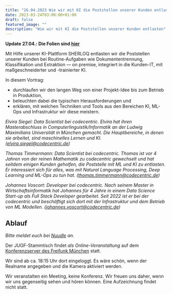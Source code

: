 ```yaml
---
title: "26.04.2023 Wie wir mit KI die Poststellen unserer Kunden entlasten"
date: 2023-03-24T03:00:00+01:00
draft: false
featured_image: ""
description: "Wie wir mit KI die Poststellen unserer Kunden entlasten"
---
```


**Update 27.04.: Die Folien sind [hier](/res/20230426_SHERLOQ.pdf)**

Mit Hilfe unserer KI-Plattform SHERLOQ entlasten wir die Poststellen unserer Kunden bei Routine-Aufgaben wie Dokumententrennung, Klassifikation und Extraktion — on premise, integriert in die Kunden-IT, mit maßgeschneiderter und -trainierter KI.

In diesem Vortrag:

* durchlaufen wir den langen Weg von einer Projekt-Idee bis zum Betrieb in Produktion,
* beleuchten dabei die typischen Herausforderungen und
* erklären, mit welchen Techniken und Tools aus den Bereichen KI, ML-Ops und Infrastruktur wir diese meistern.

_Elvira Siegel: Data Scientist bei codecentric. Elvira hat ihren Masterabschluss in Computerlinguistik/Informatik an der Ludwig Maximilians Universität in München gemacht. Die Hauptbereiche, in denen sie arbeitet, sind maschinelles Lernen und KI. (elvira.siegel@codecentric.de)_

_Thomas Timmermann: Data Scientist bei codecentric. Thomas ist vor 4 Jahren von der reinen Mathematik zu codecentric gewechselt und hat seitdem einigen Kunden geholfen, die Poststelle mit ML und KI zu entlasten. Er interessiert sich für alles, was mit Natural Language Processing, Deep Learning und ML-Ops zu tun hat. (thomas.timmermann@codecentric.de)_

_Johannes Voscort: Developer bei codecentric. Nach seinem Master in Wirtschaftsinformatik hat Johannes für 4 Jahre in einem Data Science Start-up als Full Stack Developer gearbeitet. Seit 2022 ist er bei der codecentric und beschäftigt sich dort mit der Infrastruktur und dem Betrieb von ML Modellen. (johannes.voscort@codecentric.de)_

## Ablauf 

_Bitte meldet euch bei [Nuudle](https://nuudel.digitalcourage.de/L2OdqF4Xx5CRjp7r) an._

Der JUGF-Stammtisch findet _als Online-Veranstaltung_ auf dem [Konferenzserver des Freifunk München](https://meet.ffmuc.net/jugfmeeting) statt.

Wir sind ab ca. 18:15 Uhr dort eingeloggt. Es wäre schön, wenn der Realname angegeben und die Kamera aktiviert werden.

Wir veranstalten ein Meeting, keine Konferenz. Wir freuen uns daher, wenn wir uns gegenseitig sehen und hören können.
Eine Aufzeichnung findet nicht statt.